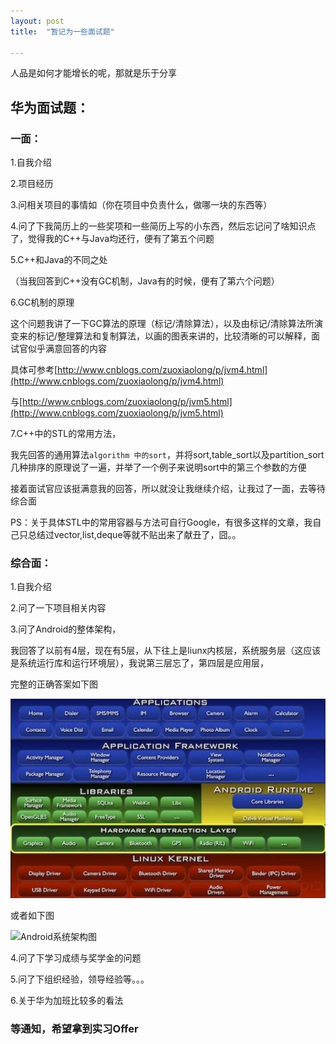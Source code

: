 ```yaml
---
layout: post
title:  "暂记为一些面试题"

---
```


人品是如何才能增长的呢，那就是乐于分享

## 华为面试题：

### 一面：

1.自我介绍

2.项目经历

3.问相关项目的事情如（你在项目中负责什么，做哪一块的东西等）

4.问了下我简历上的一些奖项和一些简历上写的小东西，然后忘记问了啥知识点了，觉得我的C++与Java均还行，便有了第五个问题

5.C++和Java的不同之处

（当我回答到C++没有GC机制，Java有的时候，便有了第六个问题）

6.GC机制的原理

这个问题我讲了一下GC算法的原理（标记/清除算法），以及由标记/清除算法所演变来的标记/整理算法和复制算法，以画的图表来讲的，比较清晰的可以解释，面试官似乎满意回答的内容

具体可参考[http://www.cnblogs.com/zuoxiaolong/p/jvm4.html](http://www.cnblogs.com/zuoxiaolong/p/jvm4.html)

与[http://www.cnblogs.com/zuoxiaolong/p/jvm5.html](http://www.cnblogs.com/zuoxiaolong/p/jvm5.html)



7.C++中的STL的常用方法，

我先回答的通用算法`algorithm 中的sort`，并将sort,table_sort以及partition_sort几种排序的原理说了一遍，并举了一个例子来说明sort中的第三个参数的方便

接着面试官应该挺满意我的回答，所以就没让我继续介绍，让我过了一面，去等待综合面

PS：关于具体STL中的常用容器与方法可自行Google，有很多这样的文章，我自己只总结过vector,list,deque等就不贴出来了献丑了，囧。。

### 综合面：

1.自我介绍

2.问了一下项目相关内容

3.问了Android的整体架构，

我回答了以前有4层，现在有5层，从下往上是liunx内核层，系统服务层（这应该是系统运行库和运行环境层），我说第三层忘了，第四层是应用层，

完整的正确答案如下图

![Android系统架构](../images/photo/android.jpg)

或者如下图

![Android系统架构图](../../../images/photo/android1.png)

4.问了下学习成绩与奖学金的问题

5.问了下组织经验，领导经验等。。。

6.关于华为加班比较多的看法



### 等通知，希望拿到实习Offer









